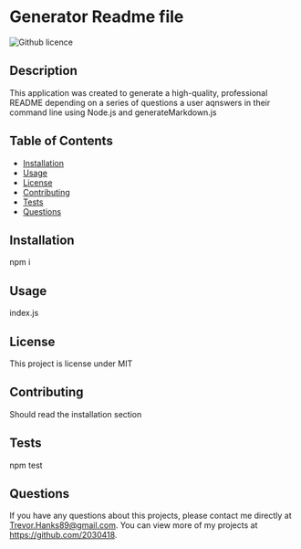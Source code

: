 
  # Generator Readme file
  ![Github licence](https://img.shields.io/badge/license-MIT-blue.svg)
    
  ## Description 
  This application was created to generate a high-quality, professional README depending on a series of questions a user aqnswers in their command line using Node.js and generateMarkdown.js
  ## Table of Contents
  * [Installation](#installation)
  * [Usage](#usage)
  * [License](#license)
  * [Contributing](#contributing)
  * [Tests](#tests)
  * [Questions](#questions)
    
  ## Installation 
  npm i
  ## Usage 
  index.js
  ## License 
  This project is license under MIT
  ## Contributing 
  Should read the installation section
  ## Tests
  npm test
  ## Questions
  If you have any questions about this projects, please contact me directly at Trevor.Hanks89@gmail.com. You can view more of my projects at https://github.com/2030418.
